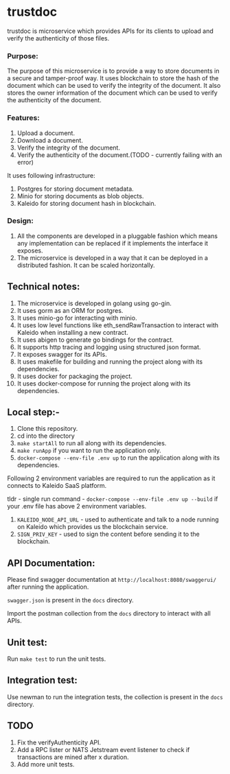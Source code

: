 # trustdoc

trustdoc is microservice which provides APIs for its clients to upload and verify the authenticity of those files.

### Purpose:

The purpose of this microservice is to provide a way to store documents in a secure and tamper-proof way. It uses
blockchain to store the hash of the document which can be used to verify the integrity of the document. It also stores
the owner information of the document which can be used to verify the authenticity of the document.

### Features:

1. Upload a document.
2. Download a document.
3. Verify the integrity of the document.
4. Verify the authenticity of the document.(TODO - currently failing with an error)

It uses following infrastructure:

1. Postgres for storing document metadata.
2. Minio for storing documents as blob objects.
3. Kaleido for storing document hash in blockchain.

### Design:

1. All the components are developed in a pluggable fashion which means any implementation can be replaced if it
   implements
   the interface it exposes.
2. The microservice is developed in a way that it can be deployed in a distributed fashion. It can be scaled
   horizontally.

## Technical notes:

1. The microservice is developed in golang using go-gin.
2. It uses gorm as an ORM for postgres.
3. It uses minio-go for interacting with minio.
4. It uses low level functions like eth_sendRawTransaction to interact with Kaleido when installing a new contract.
5. It uses abigen to generate go bindings for the contract.
6. It supports http tracing and logging using structured json format.
7. It exposes swagger for its APIs.
8. It uses makefile for building and running the project along with its dependencies.
9. It uses docker for packaging the project.
10. It uses docker-compose for running the project along with its dependencies.

## Local step:-

1. Clone this repository.
2. cd into the directory
3. `make startAll` to run all along with its dependencies.
4. `make runApp` if you want to run the application only.
5. `docker-compose --env-file .env up` to run the application along with its dependencies.

Following 2 environment variables are required to run the application as it connects to Kaleido SaaS platform.

tldr - single run command - `docker-compose --env-file .env up --build` if your .env file has above 2 environment
variables.

1. `KALEIDO_NODE_API_URL` - used to authenticate and talk to a node running on Kaleido which provides us the blockchain
   service.
2. `SIGN_PRIV_KEY` - used to sign the content before sending it to the blockchain.

## API Documentation:

Please find swagger documentation at `http://localhost:8080/swaggerui/` after running the application.

`swagger.json` is present in the `docs` directory.

Import the postman collection from the `docs` directory to interact with all APIs.

## Unit test:

Run `make test` to run the unit tests.

## Integration test:

Use newman to run the integration tests, the collection is present in the `docs` directory.

## TODO

1. Fix the verifyAuthenticity API.
2. Add a RPC lister or NATS Jetstream event listener to check if transactions are mined after x duration.
3. Add more unit tests.
